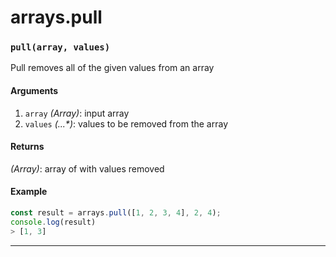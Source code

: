 # arrays.pull

<!-- div class="doc-container" -->

<!-- div -->


<!-- div -->

<h3 id="pullarray-values"><code>pull(array, values)</code></h3>

Pull removes all of the given values from an array

#### Arguments
1. `array` *(Array)*: input array
2. `values` *(...&#42;)*: values to be removed from the array

#### Returns
*(Array)*: array of with values removed

#### Example
```js
const result = arrays.pull([1, 2, 3, 4], 2, 4);
console.log(result)
> [1, 3]
```
---

<!-- /div -->

<!-- /div -->

<!-- /div -->
